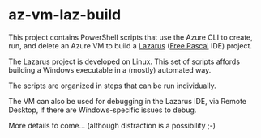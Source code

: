 # az-vm-laz-build

This project contains PowerShell scripts that use the Azure CLI to create, run, and delete an Azure VM to build a [Lazarus](https://www.lazarus-ide.org/) ([Free Pascal](https://www.freepascal.org/) IDE) project.

The Lazarus project is developed on Linux. This set of scripts affords building a Windows executable in a (mostly) automated way.

The scripts are organized in steps that can be run individually.

The VM can also be used for debugging in the Lazarus IDE, via Remote Desktop, if there are Windows-specific issues to debug.

More details to come... (although distraction is a possibility ;-)
